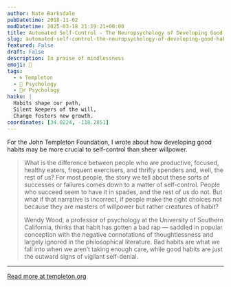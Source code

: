 ```yaml
---
author: Nate Barksdale
pubDatetime: 2018-11-02
modDatetime: 2025-03-18 21:19:21+00:00
title: Automated Self-Control - The Neuropsychology of Developing Good Habits
slug: automated-self-control-the-neuropsychology-of-developing-good-habits
featured: False
draft: False
description: In praise of mindlessness
emoji: 🧠
tags:
  - 🌀 Templeton
  - 🧠 Psychology
  - 🧘‍♂️ Psychology
haiku: |
  Habits shape our path,  
  Silent keepers of the will,  
  Change fosters new growth.
coordinates: [34.0224, -118.2851]
---
```


For the John Templeton Foundation, I wrote about how developing good habits may be more crucial to self-control than sheer willpower.

> What is the difference between people who are productive, focused, healthy eaters, frequent exercisers, and thrifty spenders and, well, the rest of us? For most people, the story we tell about these sorts of successes or failures comes down to a matter of self-control. People who succeed seem to have it in spades, and the rest of us do not. But what if that narrative is incorrect, if people make the right choices not because they are masters of willpower but rather creatures of habit?
>
> Wendy Wood, a professor of psychology at the University of Southern California, thinks that habit has gotten a bad rap — saddled in popular conception with the negative connotations of thoughtlessness and largely ignored in the philosophical literature. Bad habits are what we fall into when we aren’t taking enough care, while good habits are just the outward signs of vigilant self-denial.

---

[Read more at templeton.org](https://www.templeton.org/grant/automated-self-control-the-neuropsychology-of-developing-good-habits)
